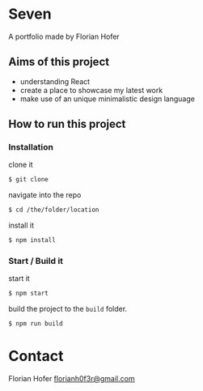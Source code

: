 # Seven
A portfolio made by Florian Hofer

## Aims of this project

- understanding React
- create a place to showcase my latest work
- make use of an unique minimalistic design language

## How to run this project

### Installation

clone it
```sh
$ git clone
```
navigate into the repo
```sh
$ cd /the/folder/location
```
install it
```sh
$ npm install
```

### Start / Build it

start it
```sh
$ npm start
```
build the project to the `build` folder.
```sh
$ npm run build
```

# Contact
Florian Hofer <florianh0f3r@gmail.com>
